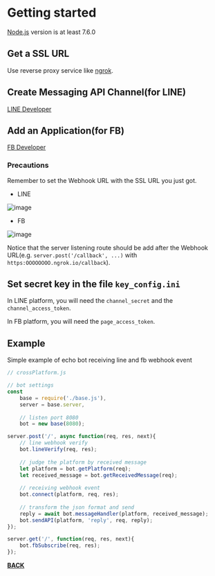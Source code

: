 # Getting started

[Node.js](https://nodejs.org/en/) version is at least 7.6.0

## Get a SSL URL
Use reverse proxy service like [ngrok](https://dashboard.ngrok.com/get-started).

## Create Messaging API Channel(for LINE)
[LINE Developer](https://developers.line.biz/console/register/messaging-api/provider/)

## Add an Application(for FB)
[FB Developer](https://developers.facebook.com/)

### Precautions
Remember to set the Webhook URL with the SSL URL you just got.

* LINE

![image](https://i.imgur.com/TZEIAN3.jpg)

* FB

![image](https://i.imgur.com/kpv5ay3.jpg)

Notice that the server listening route should be add after the Webhook URL(e.g. ``server.post('/callback', ...)`` with ``https:OOOOOOOO.ngrok.io/callback``).

## Set secret key in the file ``key_config.ini``

In LINE platform, you will need the ``channel_secret`` and the ``channel_access_token``.

In FB platform, you will need the ``page_access_token``.

## Example

Simple example of echo bot receiving line and fb webhook event
```javascript
// crossPlatform.js

// bot settings
const
	base = require('./base.js'),
	server = base.server,
	
	// listen port 8080
	bot = new base(8080);

server.post('/', async function(req, res, next){
	// line webhook verify
	bot.lineVerify(req, res);
	
	// judge the platform by received message
	let platform = bot.getPlatform(req);
	let received_message = bot.getReceivedMessage(req);
	
	// receiving webhook event
	bot.connect(platform, req, res);
	
	// transform the json format and send
	reply = await bot.messageHandler(platform, received_message);
	bot.sendAPI(platform, 'reply', req, reply);
});

server.get('/', function(req, res, next){
	bot.fbSubscribe(req, res);
});
```

<b>[BACK](https://github.com/Mist-Rain/Bot-Framework)</b>
